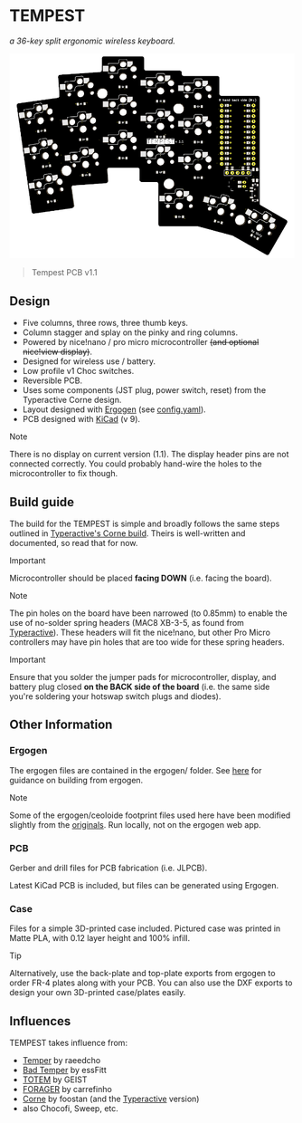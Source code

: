 # TEMPEST

_a 36-key split ergonomic wireless keyboard._

![TEMPEST PCB Image](images/tempest-pcb-v1-1.png)

> Tempest PCB v1.1

## Design

- Five columns, three rows, three thumb keys.
- Column stagger and splay on the pinky and ring columns.
- Powered by nice!nano / pro micro microcontroller ~~(and optional nice!view display)~~.
- Designed for wireless use / battery.
- Low profile v1 Choc switches.
- Reversible PCB.
- Uses some components (JST plug, power switch, reset) from the Typeractive Corne design.
- Layout designed with [Ergogen](https://ergogen.ceoloide.com/) (see [config.yaml](./ergogen/config.yaml)).
- PCB designed with [KiCad](https://www.kicad.org/) (v 9).

> [!NOTE]
> There is no display on current version (1.1). The display header pins are not connected correctly. You could probably hand-wire the holes to the microcontroller to fix though.

## Build guide

The build for the TEMPEST is simple and broadly follows the same steps outlined in [Typeractive's Corne build](https://docs.typeractive.xyz/build-guides/corne-wireless). Theirs is well-written and documented, so read that for now.

> [!IMPORTANT]
> Microcontroller should be placed **facing DOWN** (i.e. facing the board).

> [!NOTE]
> The pin holes on the board have been narrowed (to 0.85mm) to enable the use of no-solder spring headers (MAC8 XB-3-5, as found from [Typeractive](https://typeractive.xyz/products/no-solder-spring-headers?variant=47196312502503)). These headers will fit the nice!nano, but other Pro Micro controllers may have pin holes that are too wide for these spring headers.

> [!IMPORTANT]
> Ensure that you solder the jumper pads for microcontroller, display, and battery plug closed **on the BACK side of the board** (i.e. the same side you're soldering your hotswap switch plugs and diodes).

## Other Information

### Ergogen

The ergogen files are contained in the ergogen/ folder. See [here](https://docs.ergogen.xyz/usage) for guidance on building from ergogen.

> [!NOTE]
> Some of the ergogen/ceoloide footprint files used here have been modified slightly from the [originals](https://github.com/ceoloide/ergogen-footprints). Run locally, not on the ergogen web app.

### PCB

Gerber and drill files for PCB fabrication (i.e. JLPCB).

Latest KiCad PCB is included, but files can be generated using Ergogen.

### Case

Files for a simple 3D-printed case included. Pictured case was printed in Matte PLA, with 0.12 layer height and 100% infill.

> [!TIP]
> Alternatively, use the back-plate and top-plate exports from ergogen to order FR-4 plates along with your PCB. You can also use the DXF exports to design your own 3D-printed case/plates easily.

## Influences

TEMPEST takes influence from:

- [Temper](https://github.com/raeedcho/temper) by raeedcho
- [Bad Temper](https://github.com/essFitt/Bad-Temper/tree/main) by essFitt
- [TOTEM](https://github.com/GEIGEIGEIST/TOTEM) by GEIST
- [FORAGER](https://github.com/carrefinho/forager) by carrefinho
- [Corne](https://github.com/foostan/crkbd) by foostan (and the [Typeractive](https://typeractive.xyz/) version)
- also Chocofi, Sweep, etc.
